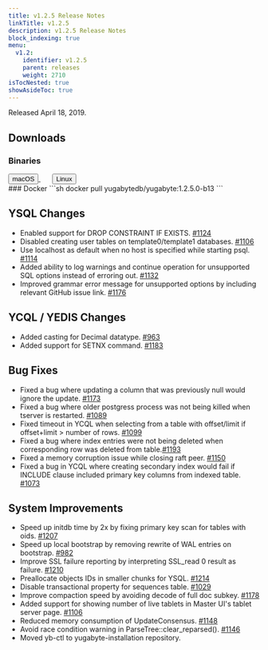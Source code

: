 ```yaml
---
title: v1.2.5 Release Notes
linkTitle: v1.2.5
description: v1.2.5 Release Notes
block_indexing: true
menu:
  v1.2:
    identifier: v1.2.5
    parent: releases
    weight: 2710
isTocNested: true
showAsideToc: true
---
```


Released April 18, 2019.

## Downloads
### Binaries
<a class="download-binary-link" href="https://downloads.yugabyte.com/yugabyte-ce-1.2.5.0-darwin.tar.gz">
  <button>
    <i class="fab fa-apple"></i><span class="download-text">macOS</span>
  </button>
</a>
&nbsp; &nbsp; &nbsp; 
<a class="download-binary-link" href="https://downloads.yugabyte.com/yugabyte-ce-1.2.5.0-linux.tar.gz">
  <button>
    <i class="fab fa-linux"></i><span class="download-text">Linux</span>
  </button>
</a>
<br />
### Docker
```sh
docker pull yugabytedb/yugabyte:1.2.5.0-b13
```

## YSQL Changes
* Enabled support for DROP CONSTRAINT IF EXISTS. [#1124](https://github.com/yugabyte/yugabyte-db/issues/1124)
* Disabled creating user tables on template0/template1 databases. [#1106](https://github.com/yugabyte/yugabyte-db/issues/1106)
* Use localhost as default when no host is specified while starting psql. [#1114](https://github.com/yugabyte/yugabyte-db/issues/1114)
* Added ability to log warnings and continue operation for unsupported SQL options instead of erroring out. [#1132](https://github.com/yugabyte/yugabyte-db/issues/1132)
* Improved grammar error message for unsupported options by including relevant GitHub issue link. [#1176](https://github.com/yugabyte/yugabyte-db/issues/1176)

## YCQL / YEDIS Changes
* Added casting for Decimal datatype. [#963](https://github.com/yugabyte/yugabyte-db/issues/963)
* Added support for SETNX command. [#1183](https://github.com/yugabyte/yugabyte-db/issues/1183)

## Bug Fixes
* Fixed a bug where updating a column that was previously null would ignore the update. [#1173](https://github.com/yugabyte/yugabyte-db/issues/1173)
* Fixed a bug where older postgress process was not being killed when tserver is restarted. [#1089](https://github.com/yugabyte/yugabyte-db/issues/1089)
* Fixed timeout in YCQL when selecting from a table with offset/limit if offset+limit > number of rows. [#1099](https://github.com/yugabyte/yugabyte-db/issues/1099)
* Fixed a bug where index entries were not being deleted when corresponding row was deleted from table.[#1193](https://github.com/yugabyte/yugabyte-db/issues/1193)
* Fixed a memory corruption issue while closing raft peer. [#1150](https://github.com/yugabyte/yugabyte-db/issues/1150)
* Fixed a bug in YCQL where creating secondary index would fail if INCLUDE clause included primary key columns from indexed table. [#1073](https://github.com/yugabyte/yugabyte-db/issues/1073)

## System Improvements
* Speed up initdb time by 2x by fixing primary key scan for tables with oids. [#1207](https://github.com/yugabyte/yugabyte-db/issues/1207)
* Speed up local bootstrap by removing rewrite of WAL entries on bootstrap. [#982](https://github.com/yugabyte/yugabyte-db/issues/982)
* Improve SSL failure reporting by interpreting SSL_read 0 result as failure. [#1210](https://github.com/yugabyte/yugabyte-db/issues/1210)
* Preallocate objects IDs in smaller chunks for YSQL. [#1214](https://github.com/yugabyte/yugabyte-db/issues/1214)
* Disable transactional property for sequences table. [#1029](https://github.com/yugabyte/yugabyte-db/issues/1029)
* Improve compaction speed by avoiding decode of full doc subkey. [#1178](https://github.com/yugabyte/yugabyte-db/issues/1178)
* Added support for showing number of live tablets in Master UI's tablet server page. [#1106](https://github.com/yugabyte/yugabyte-db/issues/1106)
* Reduced memory consumption of UpdateConsensus. [#1148](https://github.com/yugabyte/yugabyte-db/issues/1148)
* Avoid race condition warning in ParseTree::clear_reparsed(). [#1146](https://github.com/yugabyte/yugabyte-db/issues/1146)
* Moved yb-ctl to yugabyte-installation repository.


